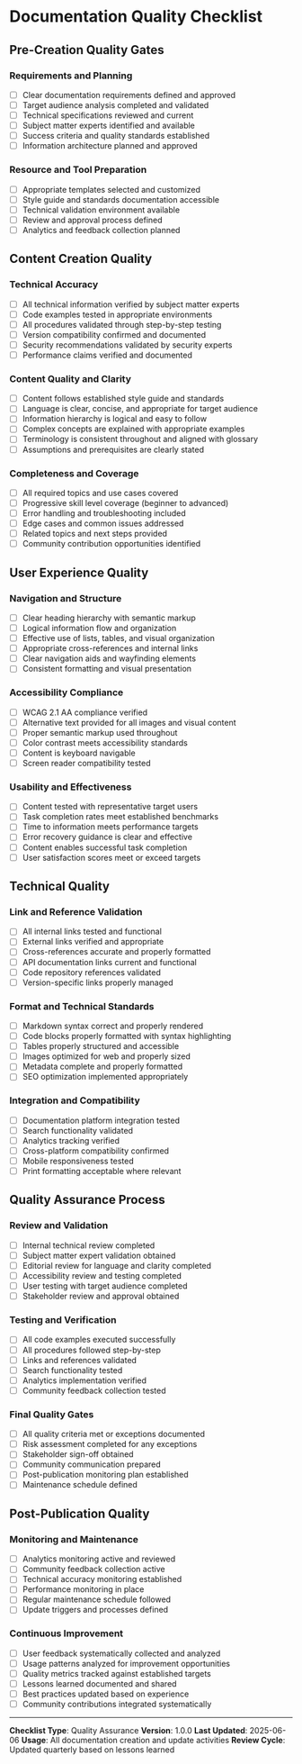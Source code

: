 # Documentation Quality Checklist

## Pre-Creation Quality Gates

### Requirements and Planning
- [ ] Clear documentation requirements defined and approved
- [ ] Target audience analysis completed and validated
- [ ] Technical specifications reviewed and current
- [ ] Subject matter experts identified and available
- [ ] Success criteria and quality standards established
- [ ] Information architecture planned and approved

### Resource and Tool Preparation
- [ ] Appropriate templates selected and customized
- [ ] Style guide and standards documentation accessible
- [ ] Technical validation environment available
- [ ] Review and approval process defined
- [ ] Analytics and feedback collection planned

## Content Creation Quality

### Technical Accuracy
- [ ] All technical information verified by subject matter experts
- [ ] Code examples tested in appropriate environments
- [ ] All procedures validated through step-by-step testing
- [ ] Version compatibility confirmed and documented
- [ ] Security recommendations validated by security experts
- [ ] Performance claims verified and documented

### Content Quality and Clarity
- [ ] Content follows established style guide and standards
- [ ] Language is clear, concise, and appropriate for target audience
- [ ] Information hierarchy is logical and easy to follow
- [ ] Complex concepts are explained with appropriate examples
- [ ] Terminology is consistent throughout and aligned with glossary
- [ ] Assumptions and prerequisites are clearly stated

### Completeness and Coverage
- [ ] All required topics and use cases covered
- [ ] Progressive skill level coverage (beginner to advanced)
- [ ] Error handling and troubleshooting included
- [ ] Edge cases and common issues addressed
- [ ] Related topics and next steps provided
- [ ] Community contribution opportunities identified

## User Experience Quality

### Navigation and Structure
- [ ] Clear heading hierarchy with semantic markup
- [ ] Logical information flow and organization
- [ ] Effective use of lists, tables, and visual organization
- [ ] Appropriate cross-references and internal links
- [ ] Clear navigation aids and wayfinding elements
- [ ] Consistent formatting and visual presentation

### Accessibility Compliance
- [ ] WCAG 2.1 AA compliance verified
- [ ] Alternative text provided for all images and visual content
- [ ] Proper semantic markup used throughout
- [ ] Color contrast meets accessibility standards
- [ ] Content is keyboard navigable
- [ ] Screen reader compatibility tested

### Usability and Effectiveness
- [ ] Content tested with representative target users
- [ ] Task completion rates meet established benchmarks
- [ ] Time to information meets performance targets
- [ ] Error recovery guidance is clear and effective
- [ ] Content enables successful task completion
- [ ] User satisfaction scores meet or exceed targets

## Technical Quality

### Link and Reference Validation
- [ ] All internal links tested and functional
- [ ] External links verified and appropriate
- [ ] Cross-references accurate and properly formatted
- [ ] API documentation links current and functional
- [ ] Code repository references validated
- [ ] Version-specific links properly managed

### Format and Technical Standards
- [ ] Markdown syntax correct and properly rendered
- [ ] Code blocks properly formatted with syntax highlighting
- [ ] Tables properly structured and accessible
- [ ] Images optimized for web and properly sized
- [ ] Metadata complete and properly formatted
- [ ] SEO optimization implemented appropriately

### Integration and Compatibility
- [ ] Documentation platform integration tested
- [ ] Search functionality validated
- [ ] Analytics tracking verified
- [ ] Cross-platform compatibility confirmed
- [ ] Mobile responsiveness tested
- [ ] Print formatting acceptable where relevant

## Quality Assurance Process

### Review and Validation
- [ ] Internal technical review completed
- [ ] Subject matter expert validation obtained
- [ ] Editorial review for language and clarity completed
- [ ] Accessibility review and testing completed
- [ ] User testing with target audience completed
- [ ] Stakeholder review and approval obtained

### Testing and Verification
- [ ] All code examples executed successfully
- [ ] All procedures followed step-by-step
- [ ] Links and references validated
- [ ] Search functionality tested
- [ ] Analytics implementation verified
- [ ] Community feedback collection tested

### Final Quality Gates
- [ ] All quality criteria met or exceptions documented
- [ ] Risk assessment completed for any exceptions
- [ ] Stakeholder sign-off obtained
- [ ] Community communication prepared
- [ ] Post-publication monitoring plan established
- [ ] Maintenance schedule defined

## Post-Publication Quality

### Monitoring and Maintenance
- [ ] Analytics monitoring active and reviewed
- [ ] Community feedback collection active
- [ ] Technical accuracy monitoring established
- [ ] Performance monitoring in place
- [ ] Regular maintenance schedule followed
- [ ] Update triggers and processes defined

### Continuous Improvement
- [ ] User feedback systematically collected and analyzed
- [ ] Usage patterns analyzed for improvement opportunities
- [ ] Quality metrics tracked against established targets
- [ ] Lessons learned documented and shared
- [ ] Best practices updated based on experience
- [ ] Community contributions integrated systematically

---

**Checklist Type**: Quality Assurance
**Version**: 1.0.0
**Last Updated**: 2025-06-06
**Usage**: All documentation creation and update activities
**Review Cycle**: Updated quarterly based on lessons learned
